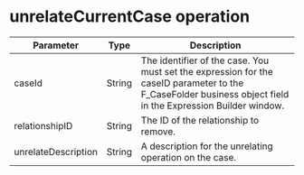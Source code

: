 # unrelateCurrentCase operation

| Parameter           | Type   | Description                                                                                                                                                  |
|---------------------|--------|--------------------------------------------------------------------------------------------------------------------------------------------------------------|
| caseId              | String | The identifier of the case. You must set the expression for the caseID parameter to the F\_CaseFolder business object field in the Expression Builder window. |
| relationshipID      | String | The ID of the relationship to remove.                                                                                                                        |
| unrelateDescription | String | A description for the unrelating operation on the case.                                                                                                      |
